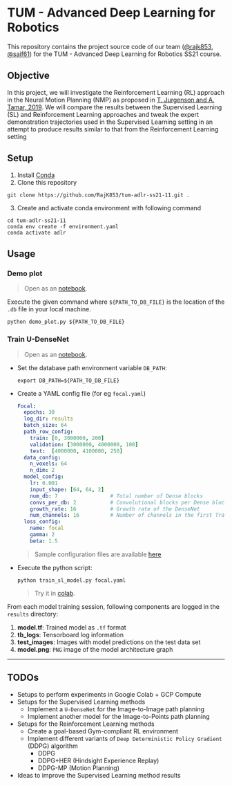 # TUM - Advanced Deep Learning for Robotics
This repository contains the project source code of our team ([@rajk853](https://github.com/rajk853), [@saif61](https://github.com/saif61)) for the TUM - Advanced Deep Learning for Robotics SS21 course.

## Objective
In this project, we will investigate the Reinforcement Learning (RL) approach in the Neural Motion Planning (NMP) as proposed in [T. Jurgenson and A. Tamar, 2019](https://arxiv.org/abs/1906.00214). We will compare the results between the Supervised Learning (SL) and Reinforcement Learning approaches and tweak the expert demonstration trajectories used in the Supervised Learning setting in an attempt to produce results similar to that from the Reinforcement Learning setting 

## Setup
1. Install [Conda](https://docs.anaconda.com/anaconda/install/linux/)
2. Clone this repository
```shell
git clone https://github.com/RajK853/tum-adlr-ss21-11.git .
```
3. Create and activate conda environment with following command  
```shell
cd tum-adlr-ss21-11
conda env create -f environment.yaml
conda activate adlr
```

## Usage

### Demo plot
> Open as an [notebook](notebook/Demo_plot.ipynb).

Execute the given command where `${PATH_TO_DB_FILE}` is the location of the `.db` file in your local machine.
```shell
python demo_plot.py ${PATH_TO_DB_FILE}
```

### Train U-DenseNet
> Open as an [notebook](notebook/DenseNet.ipynb).
- Set the database path environment variable `DB_PATH`:
  ```shell
  export DB_PATH=${PATH_TO_DB_FILE}
  ```
- Create a YAML config file (for eg `focal.yaml`) 
  ```YAML
  Focal:
    epochs: 30
    log_dir: results
    batch_size: 64
    path_row_config:
      train: [0, 3000000, 200]
      validation: [3000000, 4000000, 100]
      test:  [4000000, 4100000, 250]
    data_config:
      n_voxels: 64
      n_dim: 2
    model_config:
      lr: 0.001
      input_shape: [64, 64, 2]
      num_db: 7                 # Total number of Dense blocks
      convs_per_db: 2           # Convolutional blocks per Dense block
      growth_rate: 16           # Growth rate of the DenseNet
      num_channels: 16          # Number of channels in the first Transition block
    loss_config:
      name: focal
      gamma: 2
      beta: 1.5
  ```

  > Sample configuration files are available [here](/configs)
- Execute the python script:
  ```shell
  python train_sl_model.py focal.yaml
  ```
  > Try it in [colab](notebook/Console.ipynb).

From each model training session, following components are logged in the `results` directory:
1. **model.tf**: Trained model as `.tf` format
2. **tb_logs**: Tensorboard log information
3. **test_images**: Images with model predictions on the test data set
4. **model.png**: `PNG` image of the model architecture graph 

---

## TODOs
- Setups to perform experiments in Google Colab + GCP Compute  
- Setups for the Supervised Learning methods
  - Implement a `U-DenseNet` for the Image-to-Image path planning
  - Implement another model for the Image-to-Points path planning
- Setups for the Reinforcement Learning methods
  - Create a goal-based Gym-compliant RL environment  
  - Implement different variants of `Deep Deterministic Policy Gradient` (DDPG) algorithm
    - DDPG
    - DDPG+HER (Hindsight Experience Replay)
    - DDPG-MP (Motion Planning)
- Ideas to improve the Supervised Learning method results 
